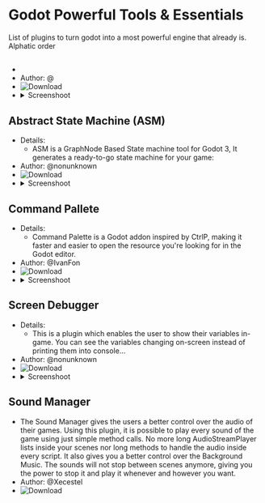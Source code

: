 # Godot Powerful Tools & Essentials
List of plugins to turn godot into a most powerful engine that already is. Alphatic order

## 
* 
* Author: @
* ![Download]()
* <details>
    <summary>Screenshoot</summary>
    <img src="" alt="">
</details>


## Abstract State Machine (ASM)
* Details:
  - ASM is a GraphNode Based State machine tool for Godot 3, It generates a ready-to-go state machine for your game:
* Author: @nonunknown
* ![Download](https://github.com/nonunknown/abstract-state-machine)
* <details>
    <summary>Screenshoot</summary>
    <img src="https://camo.githubusercontent.com/534c1e4f4051875090186c50df9754f5342119ac/68747470733a2f2f692e696d6775722e636f6d2f35506564555a6d2e706e67" alt="">
</details>

## Command Pallete
* Details:
  - Command Palette is a Godot addon inspired by CtrlP, making it faster and easier to open the resource you're looking for in the Godot editor.
* Author: @IvanFon
* ![Download](https://github.com/IvanFon/godot-command-palette)
* <details>
    <summary>Screenshoot</summary>
    <img src="https://user-images.githubusercontent.com/1174413/61975708-68a63d80-afd9-11e9-8ab9-c6f1ec946cf2.png" alt="">
</details>

  ## Screen Debugger
* Details:
  - This is a plugin which enables the user to show their variables in-game. You can see the variables changing on-screen instead of printing them into console...
* Author: @nonunknown
* ![Download](https://github.com/nonunknown/screen-debugger)
* <details>
    <summary>Screenshoot</summary>
    <img src="https://i.imgur.com/8Uu2bvf.png" alt="">
</details>

## Sound Manager
* The Sound Manager gives the users a better control over the audio of their games. Using this plugin, it is possible to play every sound of the game using just simple method calls. No more long AudioStreamPlayer lists inside your scenes nor long methods to handle the audio inside every script.
It also gives you a better control over the Background Music.  The sounds will not stop between scenes anymore, giving you the power to stop it and play it whenever and however you want.
* Author: @Xecestel
* ![Download](https://gitlab.com/Xecestel/sound-manager)



  
  
